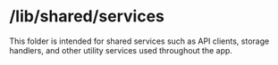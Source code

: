 # /lib/shared/services

This folder is intended for shared services such as API clients, storage handlers, and other utility services used throughout the app.
